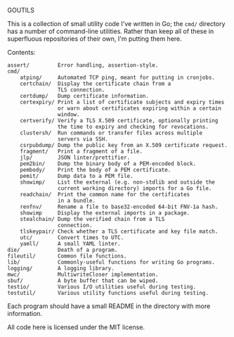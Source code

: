 GOUTILS

This is a collection of small utility code I've written in Go; the `cmd/`
directory has a number of command-line utilities. Rather than keep all
of these in superfluous repositories of their own, I'm putting them here.

Contents:

    assert/         Error handling, assertion-style.
    cmd/
        atping/     Automated TCP ping, meant for putting in cronjobs.
        certchain/  Display the certificate chain from a
                    TLS connection.
        certdump/   Dump certificate information.
        certexpiry/ Print a list of certificate subjects and expiry times
                    or warn about certificates expiring within a certain
                    window.
        certverify/ Verify a TLS X.509 certificate, optionally printing
                    the time to expiry and checking for revocations.
        clustersh/  Run commands or transfer files across multiple
                    servers via SSH.
        csrpubdump/ Dump the public key from an X.509 certificate request.
        fragment/   Print a fragment of a file.
        jlp/        JSON linter/prettifier.
        pem2bin/    Dump the binary body of a PEM-encoded block.
        pembody/    Print the body of a PEM certificate.
        pemit/      Dump data to a PEM file.
        showimp/    List the external (e.g. non-stdlib and outside the
                    current working directory) imports for a Go file.
        readchain/  Print the common name for the certificates
                    in a bundle.
        renfnv/     Rename a file to base32-encoded 64-bit FNV-1a hash.
        showimp     Display the external imports in a package.
        stealchain/ Dump the verified chain from a TLS
                    connection.
        tlskeypair/ Check whether a TLS certificate and key file match.
        utc/        Convert times to UTC.
        yamll/      A small YAML linter.
    die/            Death of a program.
	fileutil/       Common file functions.
    lib/            Commonly-useful functions for writing Go programs.
    logging/        A logging library.
    mwc/            MultiwriteCloser implementation.
    sbuf/           A byte buffer that can be wiped.
	testio/         Various I/O utilities useful during testing.
	testutil/       Various utility functions useful during testing.

    
Each program should have a small README in the directory with more
information.

All code here is licensed under the MIT license.
